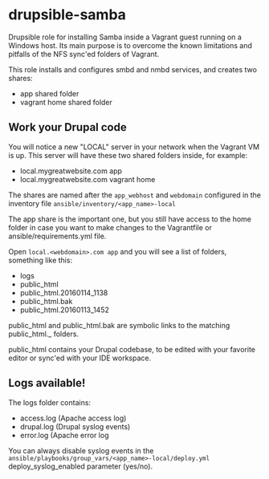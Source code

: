 # drupsible-samba
Drupsible role for installing Samba inside a Vagrant guest running on a Windows host. Its main purpose is to overcome the known limitations and pitfalls of the NFS sync'ed folders of Vagrant.

This role installs and configures smbd and nmbd services, and creates two shares:
- app shared folder
- vagrant home shared folder

## Work your Drupal code
You will notice a new "LOCAL" server in your network when the Vagrant VM is up. This server will have these two shared folders inside, for example: 
- local.mygreatwebsite.com app
- local.mygreatwebsite.com vagrant home

The shares are named after the ``app_webhost`` and ``webdomain`` configured in the inventory file ``ansible/inventory/<app_name>-local``

The app share is the important one, but you still have access to the home folder in case you want to make changes to the Vagrantfile or ansible/requirements.yml file.

Open ``local.<webdomain>.com app`` and you will see a list of folders, something like this:
- logs
- public_html
- public\_html.20160114_1138
- public_html.bak
- public\_html.20160113_1452

public\_html and public\_html.bak are symbolic links to the matching public\_html.<date>_<time> folders. 

public\_html contains your Drupal codebase, to be edited with your favorite editor or sync'ed with your IDE workspace.

## Logs available!
The logs folder contains:
- access.log (Apache access log)
- drupal.log (Drupal syslog events)
- error.log (Apache error log

You can always disable syslog events in the ``ansible/playbooks/group_vars/<app_name>-local/deploy.yml`` deploy_syslog_enabled parameter (yes/no).
